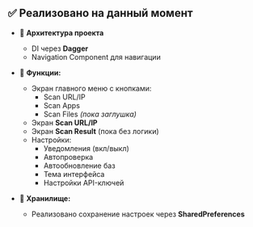 ## ✅ Реализовано на данный момент

- 🔧 **Архитектура проекта**
  - DI через **Dagger**
  - Navigation Component для навигации

- 🧪 **Функции:**
  - Экран главного меню с кнопками:
    - Scan URL/IP
    - Scan Apps
    - Scan Files *(пока заглушка)*
  - Экран **Scan URL/IP**
  - Экран **Scan Result** (пока без логики)
  - Настройки:
    - Уведомления (вкл/выкл)
    - Автопроверка
    - Автообновление баз
    - Тема интерфейса
    - Настройки API-ключей

- 💾 **Хранилище:**
  - Реализовано сохранение настроек через **SharedPreferences**
